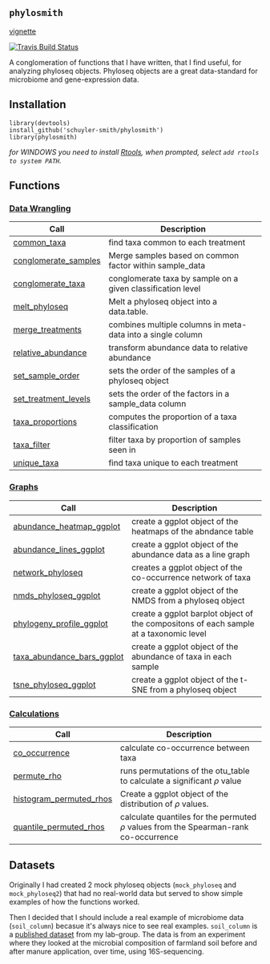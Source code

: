 
## `phylosmith`
[vignette](https://schuyler-smith.github.io/phylosmith/)

[![Travis Build
Status](https://travis-ci.org/schuyler-smith/phylosmith.svg?branch=master)](https://github.com/schuyler-smith/phylosmith)

A conglomeration of functions that I have written, that I find useful, for analyzing phyloseq objects. Phyloseq objects are a great data-standard for microbiome and gene-expression data.

## Installation

```
library(devtools)
install_github('schuyler-smith/phylosmith')
library(phylosmith)
```

*for WINDOWS you need to install <a href="https://cran.r-project.org/bin/windows/Rtools/" target="_blank" >Rtools</a>, when prompted, select `add rtools to system PATH`.*

## Functions

### [Data Wrangling](https://schuyler-smith.github.io/phylosmith/data_wrangling.html)

Call			     | Description
-------------------- | ------------------------------------------------------------
[common_taxa](https://schuyler-smith.github.io/phylosmith/data_wrangling.html#common_taxa) | find taxa common to each treatment
[conglomerate_samples](https://schuyler-smith.github.io/phylosmith/data_wrangling.html#conglomerate_samples)   |   Merge samples based on common factor within sample_data
[conglomerate_taxa](https://schuyler-smith.github.io/phylosmith/data_wrangling.html#conglomerate_taxa)  |  conglomerate taxa by sample on a given classification level
[melt_phyloseq](https://schuyler-smith.github.io/phylosmith/data_wrangling.html#melt_phyloseq)   |   Melt a phyloseq object into a data.table.
[merge_treatments](https://schuyler-smith.github.io/phylosmith/data_wrangling.html#merge_treatments) | combines multiple columns in meta-data into a single column
[relative_abundance](https://schuyler-smith.github.io/phylosmith/data_wrangling.html#relative_abundance) | transform abundance data to relative abundance
[set_sample_order](https://schuyler-smith.github.io/phylosmith/data_wrangling.html#set_sample_order) | sets the order of the samples of a phyloseq object
[set_treatment_levels](https://schuyler-smith.github.io/phylosmith/data_wrangling.html#set_treatment_levels) | sets the order of the factors in a sample_data column
[taxa_proportions](https://schuyler-smith.github.io/phylosmith/data_wrangling.html#taxa_proportions) | computes the proportion of a taxa classification
[taxa_filter](https://schuyler-smith.github.io/phylosmith/data_wrangling.html#taxa_filter) | filter taxa by proportion of samples seen in
[unique_taxa](https://schuyler-smith.github.io/phylosmith/data_wrangling.html#unique_taxa) | find taxa unique to each treatment

### [Graphs](https://schuyler-smith.github.io/phylosmith/graphs.html)

Call                 | Description
-------------------- | ------------------------------------------------------------
[abundance_heatmap_ggplot](https://schuyler-smith.github.io/phylosmith/graphs.html#abundance_heatmap_ggplot) | create a ggplot object of the heatmaps of the abndance table
[abundance_lines_ggplot](https://schuyler-smith.github.io/phylosmith/graphs.html#abundance_lines_ggplot) | create a ggplot object of the abundance data as a line graph
[network_phyloseq](https://schuyler-smith.github.io/phylosmith/graphs.html#network_phyloseq) | creates a ggplot object of the co-occurrence network of taxa
[nmds_phyloseq_ggplot](https://schuyler-smith.github.io/phylosmith/graphs.html#nmds_phyloseq_ggplot)  | create a ggplot object of the NMDS from a phyloseq object
[phylogeny_profile_ggplot](https://schuyler-smith.github.io/phylosmith/graphs.html#phylogeny_profile_ggplot) | create a ggplot barplot object of the compositons of each sample at a taxonomic level
[taxa_abundance_bars_ggplot](https://schuyler-smith.github.io/phylosmith/graphs.html#taxa_abundance_bars_ggplot) | create a ggplot object of the abundance of taxa in each sample
[tsne_phyloseq_ggplot](https://schuyler-smith.github.io/phylosmith/graphs.html#tsne_phyloseq_ggplot)  | create a ggplot object of the t-SNE from a phyloseq object

### [Calculations](https://schuyler-smith.github.io/phylosmith/calculations.html)

Call                 | Description
-------------------- | ------------------------------------------------------------
[co_occurrence](https://schuyler-smith.github.io/phylosmith/calculations.html#permute_rho) | calculate co-occurrence between taxa
[permute_rho](https://schuyler-smith.github.io/phylosmith/calculations.html#co_occurrence) | runs permutations of the otu_table to calculate a significant $\rho$ value
[histogram_permuted_rhos](https://schuyler-smith.github.io/phylosmith/calculations.html##histogram_permuted_rhos) | Create a ggplot object of the distribution of $\rho$ values.
[quantile_permuted_rhos](https://schuyler-smith.github.io/phylosmith/calculations.html##quantile_permuted_rhos) | calculate quantiles for the permuted $\rho$ values from the Spearman-rank co-occurrence

## Datasets

Originally I had created 2 mock phyloseq objects (`mock_phyloseq` and `mock_phyloseq2`) that had no real-world data but served to show simple examples of how the functions worked. 

Then I decided that I should include a real example of microbiome data (`soil_column`) becasue it's always nice to see real examples. `soil_column` is a <a href="https://www.frontiersin.org/articles/10.3389/fmicb.2018.03197/full" target="_blank" >published dataset</a>  from my lab-group. The data is from an experiment where they looked at the microbial composition of farmland soil before and after manure application, over time, using 16S-sequencing.
